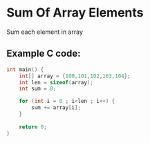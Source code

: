 # Sum Of Array Elements

Sum each element in array

## Example C code:


```c
int main() {
	int[] array = {100,101,102,103,104};
	int len = sizeof(array);	
	int sum = 0;	

	for (int i = 0 ; i<len ; i++) {
		sum += array[i];
	}
	
	return 0;
}
```
